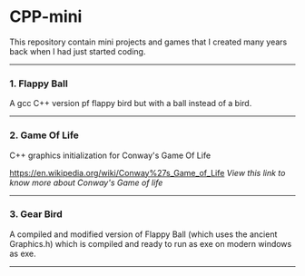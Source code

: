 
# CPP-mini
This repository contain mini projects and games that I created many years back when I had just started coding.

___
### 1. Flappy Ball
A gcc C++ version pf flappy bird but with a ball instead of a bird. 
___
### 2. Game Of Life
C++ graphics initialization for Conway's Game Of Life

https://en.wikipedia.org/wiki/Conway%27s_Game_of_Life
*View this link to know more about Conway's Game of life*
___
### 3. Gear Bird
A compiled and modified version of Flappy Ball (which uses the ancient Graphics.h) which is compiled and ready to run as exe on modern windows as exe.
___
